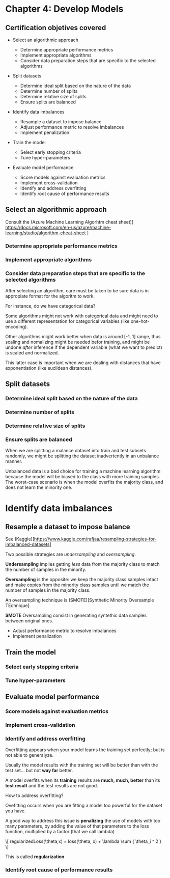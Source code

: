 # Chapter 4: Develop Models

## Certification objetives covered

- Select an algorithmic approach
  - Determine appropriate performance metrics
  - Implement appropriate algorithms
  - Consider data preparation steps that are specific to the selected algorithms

- Split datasets
   - Determine ideal split based on the nature of the data
   - Determine number of splits
   - Determine relative size of splits
   - Ensure splits are balanced

- Identify data imbalances
   - Resample a dataset to impose balance
   - Adjust performance metric to resolve imbalances
   - Implement penalization
   
- Train the model
   - Select early stopping criteria
   - Tune hyper-parameters

- Evaluate model performance
   - Score models against evaluation metrics
   - Implement cross-validation
   - Identify and address overfitting
   - Identify root cause of performance results

## Select an algorithmic approach

Consult the (Azure Machine Learning Algorhtm cheat sheet)[
https://docs.microsoft.com/en-us/azure/machine-learning/studio/algorithm-cheat-sheet ]

### Determine appropriate performance metrics

### Implement appropriate algorithms

### Consider data preparation steps that are specific to the selected algorithms

After selecting an algorithm, care must be taken to be sure data is in appropiate format for the algoritm to work.

For instance, do we have categorical data?

Some algorithms might not work with categorical data and might need to use a different representation for categorical variables (like one-hot-encoding).

Other algorithms might work better when data is around [-1, 1] range, thus scaling and nomalizing might be needed befor training, and might be undone *after* inference if the dependent variable (what we want to predict) is scaled and normalized.

This latter case is important when we are dealing with distances that have exponentiation (like euclidean distances).


## Split datasets
### Determine ideal split based on the nature of the data
### Determine number of splits
### Determine relative size of splits

### Ensure splits are balanced

When we are splitting a malance dataset into train and test subsets randomly, we might be splitting the dataset inadvertently in an unbalance manner.

Unbalanced data is a bad choice for training a machine learning algorithm because the model will be biased to the class with more training samples. The worst-case scenario is when the model overfits the majority class, and does not learn the minority one.

# Identify data imbalances

## Resample a dataset to impose balance
   See (Kaggle)[https://www.kaggle.com/rafjaa/resampling-strategies-for-imbalanced-datasets]

Two possible strategies are *undersampling* and *oversampling*.

**Undersampling** implies getting _less_ data from the majority class to match the number of samples in the minority.

**Oversampling** is the opposite: we keep the majority class samples intact and make copies from the minority class samples until we match the number of samples in the majority class.

An oversampling technique is (SMOTE)[Synthetic Minority Oversample TEchnique].

**SMOTE** Oversampling consist in generating syntethic data samples between original ones.   

   - Adjust performance metric to resolve imbalances 
   - Implement penalization


## Train the model

###  Select early stopping criteria

### Tune hyper-parameters

## Evaluate model performance

### Score models against evaluation metrics

### Implement cross-validation

### Identify and address overfitting

Overfitting appears when your model learns the training set perfectly; but is not able to generalyze.

Usually the model results with the training set will be better than with the test set... but not **way far** better.

A model overfits when its **training** results are **much, much, better** than its **test result** and the test results are not good.

How to address overfitting?

Ovefitting occurs when you are fitting a model too powerful for the dataset you have.

A good way to address this issue is **penalizing** the use of models with too many parameters, by adding the value of that parameters to the loss function, multiplied by a factor (that we call lambda)

\\[ regularizedLoss(\theta,x) = loss(\theta, x) + \lambda \sum { \theta_i ^ 2 } \\]

This is called **regularization**

### Identify root cause of performance results
